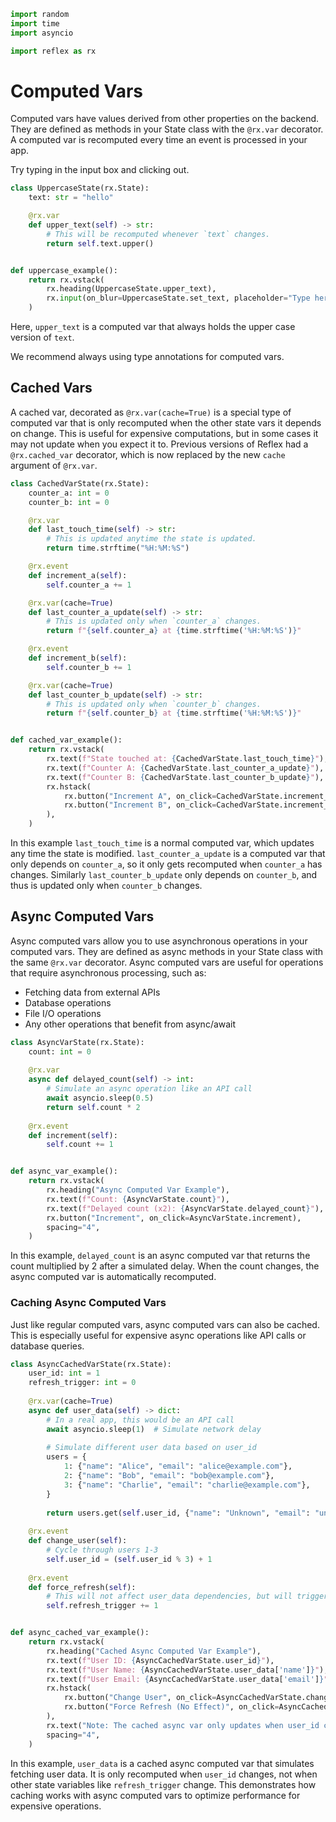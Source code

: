 ```python exec
import random
import time
import asyncio

import reflex as rx
```

# Computed Vars

Computed vars have values derived from other properties on the backend. They are
defined as methods in your State class with the `@rx.var` decorator. A computed
var is recomputed every time an event is processed in your app.

Try typing in the input box and clicking out.

```python demo exec id=upper
class UppercaseState(rx.State):
    text: str = "hello"

    @rx.var
    def upper_text(self) -> str:
        # This will be recomputed whenever `text` changes.
        return self.text.upper()


def uppercase_example():
    return rx.vstack(
        rx.heading(UppercaseState.upper_text),
        rx.input(on_blur=UppercaseState.set_text, placeholder="Type here..."),
    )
```

Here, `upper_text` is a computed var that always holds the upper case version of `text`.

We recommend always using type annotations for computed vars.

## Cached Vars

A cached var, decorated as `@rx.var(cache=True)` is a special type of computed var
that is only recomputed when the other state vars it depends on change. This is
useful for expensive computations, but in some cases it may not update when you
expect it to.
Previous versions of Reflex had a `@rx.cached_var` decorator, which is now replaced
by the new `cache` argument of `@rx.var`.

```python demo exec
class CachedVarState(rx.State):
    counter_a: int = 0
    counter_b: int = 0

    @rx.var
    def last_touch_time(self) -> str:
        # This is updated anytime the state is updated.
        return time.strftime("%H:%M:%S")

    @rx.event
    def increment_a(self):
        self.counter_a += 1

    @rx.var(cache=True)
    def last_counter_a_update(self) -> str:
        # This is updated only when `counter_a` changes.
        return f"{self.counter_a} at {time.strftime('%H:%M:%S')}"

    @rx.event
    def increment_b(self):
        self.counter_b += 1

    @rx.var(cache=True)
    def last_counter_b_update(self) -> str:
        # This is updated only when `counter_b` changes.
        return f"{self.counter_b} at {time.strftime('%H:%M:%S')}"


def cached_var_example():
    return rx.vstack(
        rx.text(f"State touched at: {CachedVarState.last_touch_time}"),
        rx.text(f"Counter A: {CachedVarState.last_counter_a_update}"),
        rx.text(f"Counter B: {CachedVarState.last_counter_b_update}"),
        rx.hstack(
            rx.button("Increment A", on_click=CachedVarState.increment_a),
            rx.button("Increment B", on_click=CachedVarState.increment_b),
        ),
    )
```

In this example `last_touch_time` is a normal computed var, which updates any
time the state is modified. `last_counter_a_update` is a computed var that only
depends on `counter_a`, so it only gets recomputed when `counter_a` has changes.
Similarly `last_counter_b_update` only depends on `counter_b`, and thus is
updated only when `counter_b` changes.

## Async Computed Vars

Async computed vars allow you to use asynchronous operations in your computed vars.
They are defined as async methods in your State class with the same `@rx.var` decorator.
Async computed vars are useful for operations that require asynchronous processing, such as:

- Fetching data from external APIs
- Database operations
- File I/O operations
- Any other operations that benefit from async/await

```python demo exec
class AsyncVarState(rx.State):
    count: int = 0
    
    @rx.var
    async def delayed_count(self) -> int:
        # Simulate an async operation like an API call
        await asyncio.sleep(0.5)
        return self.count * 2
    
    @rx.event
    def increment(self):
        self.count += 1


def async_var_example():
    return rx.vstack(
        rx.heading("Async Computed Var Example"),
        rx.text(f"Count: {AsyncVarState.count}"),
        rx.text(f"Delayed count (x2): {AsyncVarState.delayed_count}"),
        rx.button("Increment", on_click=AsyncVarState.increment),
        spacing="4",
    )
```

In this example, `delayed_count` is an async computed var that returns the count multiplied by 2 after a simulated delay.
When the count changes, the async computed var is automatically recomputed.

### Caching Async Computed Vars

Just like regular computed vars, async computed vars can also be cached. This is especially
useful for expensive async operations like API calls or database queries.

```python demo exec
class AsyncCachedVarState(rx.State):
    user_id: int = 1
    refresh_trigger: int = 0
    
    @rx.var(cache=True)
    async def user_data(self) -> dict:
        # In a real app, this would be an API call
        await asyncio.sleep(1)  # Simulate network delay
        
        # Simulate different user data based on user_id
        users = {
            1: {"name": "Alice", "email": "alice@example.com"},
            2: {"name": "Bob", "email": "bob@example.com"},
            3: {"name": "Charlie", "email": "charlie@example.com"},
        }
        
        return users.get(self.user_id, {"name": "Unknown", "email": "unknown"})
    
    @rx.event
    def change_user(self):
        # Cycle through users 1-3
        self.user_id = (self.user_id % 3) + 1
    
    @rx.event
    def force_refresh(self):
        # This will not affect user_data dependencies, but will trigger a state update
        self.refresh_trigger += 1


def async_cached_var_example():
    return rx.vstack(
        rx.heading("Cached Async Computed Var Example"),
        rx.text(f"User ID: {AsyncCachedVarState.user_id}"),
        rx.text(f"User Name: {AsyncCachedVarState.user_data['name']}"),
        rx.text(f"User Email: {AsyncCachedVarState.user_data['email']}"),
        rx.hstack(
            rx.button("Change User", on_click=AsyncCachedVarState.change_user),
            rx.button("Force Refresh (No Effect)", on_click=AsyncCachedVarState.force_refresh),
        ),
        rx.text("Note: The cached async var only updates when user_id changes, not when refresh_trigger changes."),
        spacing="4",
    )
```

In this example, `user_data` is a cached async computed var that simulates fetching user data.
It is only recomputed when `user_id` changes, not when other state variables like `refresh_trigger` change.
This demonstrates how caching works with async computed vars to optimize performance for expensive operations.
